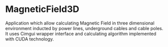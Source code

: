 # MagneticField3D
Application which allow calculating Magnetic Field in three dimensional environment inducted by power lines, underground cables and cable poles.
It uses Cimgui wrapper interface and calculating algorithm implemented with CUDA technology.
